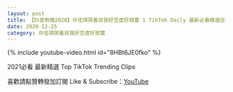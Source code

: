 ```yaml
---
layout: post
title: 【抖音熱搜2020】许佳琪哭着说我好空虚好寂寞 1 TikTok Daily 最新必看精選合集2020 12 25
date: 2020-12-25
category: 许佳琪哭着说我好空虚好寂寞
---
```


{% include youtube-video.html id="8HBt6JE0fko" %}

2021必看 最新精選 Top TikTok Trending Clips

喜歡請點贊轉發加訂閱 Like & Subscribe：[YouTube](https://www.youtube.com/channel/UCAoR7VcanIPd04uEq_GIylA/videos)

